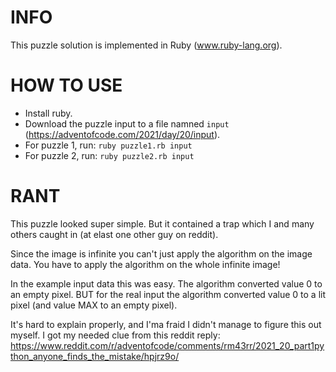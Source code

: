 # INFO
This puzzle solution is implemented in Ruby (www.ruby-lang.org).

# HOW TO USE
- Install ruby.
- Download the puzzle input to a file namned `input` (https://adventofcode.com/2021/day/20/input).
- For puzzle 1, run: `ruby puzzle1.rb input`
- For puzzle 2, run: `ruby puzzle2.rb input`

# RANT
This puzzle looked super simple. But it contained a trap which I and many others caught in (at elast one other guy on reddit).

Since the image is infinite you can't just apply the algorithm on the image data. You have to apply the algorithm on the whole infinite image!

In the example input data this was easy. The algorithm converted value 0 to an empty pixel. BUT for the real input the algorithm converted value 0 to a lit pixel (and value MAX to an empty pixel).

It's hard to explain properly, and I'ma fraid I didn't manage to figure this out myself. I got my needed clue from this reddit reply:
https://www.reddit.com/r/adventofcode/comments/rm43rr/2021_20_part1python_anyone_finds_the_mistake/hpjrz9o/
